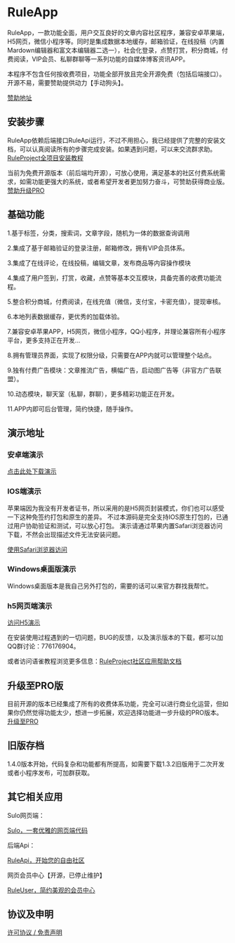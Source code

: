 # RuleApp

RuleApp，一款功能全面，用户交互良好的文章内容社区程序，兼容安卓苹果端，H5网页，微信小程序等。同时是集成数据本地缓存，邮箱验证，在线投稿（内置Mardown编辑器和富文本编辑器二选一），社会化登录，点赞打赏，积分商城，付费阅读，VIP会员、私聊群聊等一系列功能的自媒体博客资讯APP。

本程序不包含任何按收费项目，功能全部开放且完全开源免费（包括后端接口）。开源不易，需要赞助提供动力【手动狗头】。

[赞助地址](https://www.ruletree.club/sponsor.html)


## 安装步骤

RuleApp依赖后端接口RuleApi运行，不过不用担心，我已经提供了完整的安装文档，可以认真阅读所有的步骤完成安装。如果遇到问题，可以来交流群求助。
[RuleProject全项目安装教程](https://www.yuque.com/buxia97/ruleproject)

当前为免费开源版本（前后端均开源），可放心使用，满足基本的社区付费系统需求，如需功能更强大的系统，或者希望开发者更加努力奋斗，可赞助获得商业版。
[赞助升级PRO](https://www.yuque.com/buxia97/ruleproject/xychnh7yxu2o4ere)


## 基础功能

1.基于标签，分类，搜索词，文章字段，随机为一体的数据查询调用

2.集成了基于邮箱验证的登录注册，邮箱修改，拥有VIP会员体系。

3.集成了在线评论，在线投稿，编辑文章，发布商品等内容操作模块

4.集成了用户签到，打赏，收藏，点赞等基本交互模块，具备完善的收费功能流程。

5.整合积分商城，付费阅读，在线充值（微信，支付宝，卡密充值），提现审核。

6.本地列表数据缓存，更优秀的加载体验。

7.兼容安卓苹果APP，H5网页，微信小程序，QQ小程序，并理论兼容所有小程序平台，更多支持正在开发...

8.拥有管理员界面，实现了权限分级，只需要在APP内就可以管理整个站点。

9.独有付费广告模块：文章推流广告，横幅广告，启动图广告等（非官方广告联盟）。

10.动态模块，聊天室（私聊，群聊），更多精彩功能正在开发。

11.APP内即可后台管理，简约快捷，随手操作。

## 演示地址

### 安卓端演示

[点击此处下载演示](https://www.pgyer.com/J9bd)

### IOS端演示

苹果端因为我没有开发者证书，所以采用的是H5网页封装模式，你们也可以感受一下这种免签约打包和原生的差异。
不过本源码是完全支持IOS原生打包的，已通过用户协助验证和测试，可以放心打包。
演示请通过苹果内置Safari浏览器访问下载，不然会出现描述文件无法安装问题。

[使用Safari浏览器访问](https://www.ruletree.club/h5/ruletree.mobileconfig)

### Windows桌面版演示

Windows桌面版本是我自己另外打包的，需要的话可以来官方群找我帮忙。

### h5网页端演示

[访问H5演示](https://www.ruletree.club/h5)

在安装使用过程遇到的一切问题，BUG的反馈，以及演示版本的下载，都可以加QQ群讨论：776176904。

或者访问语雀教程浏览更多信息：[RuleProject社区应用帮助文档](https://www.yuque.com/buxia97/ruleproject)


## 升级至PRO版

目前开源的版本已经集成了所有的收费体系功能，完全可以进行商业化运营，但如果你仍然觉得功能太少，想进一步拓展，欢迎选择功能进一步升级的PRO版本。
[升级至PRO](https://www.yuque.com/buxia97/ruleproject/xychnh7yxu2o4ere)

## 旧版存档

1.4.0版本开始，代码复杂和功能都有所提高，如需要下载1.3.2旧版用于二次开发或者小程序发布，可加群获取。


## 其它相关应用

Sulo网页端：

[Sulo，一套优雅的网页端代码](https://www.yuque.com/buxia97/ruleproject/srh04hgb07uacw92)

后端Api：

[RuleApi，开始您的自由社区](https://www.yuque.com/buxia97/ruleproject/fa8twrdfqawesuyg)

网页会员中心【开源，已停止维护】

[RuleUser，简约美观的会员中心](https://www.yuque.com/buxia97/ruleproject/lg82p72mawqmst1e)


## 协议及申明

[许可协议 / 免责声明](https://www.yuque.com/buxia97/ruleproject/gm1pzr6h0e1eqvvc)

